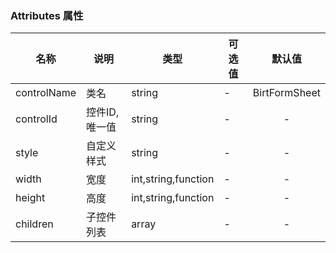 ### Attributes 属性

| 名称        | 说明          | 类型                | 可选值 |    默认值     |
|-------------|---------------|---------------------|--------|:-------------:|
| controlName | 类名          | string              | -      | BirtFormSheet |
| controlId   | 控件ID,唯一值 | string              | -      |       -       |
| style       | 自定义样式    | string              | -      |       -       |
| width       | 宽度          | int,string,function | -      |       -       |
| height      | 高度          | int,string,function | -      |       -       |
| children    | 子控件列表    | array               | -      |       -       |